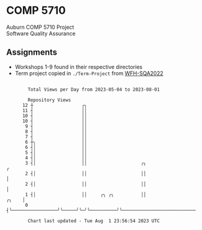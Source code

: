 # COMP 5710
Auburn COMP 5710 Project  
Software Quality Assurance

## Assignments
- Workshops 1-9 found in their respective directories
- Term project copied in `./Term-Project` from [WFH-SQA2022](https://github.com/wumphlett/WFH-SQA2022-AUBURN)

```

        Total Views per Day from 2023-05-04 to 2023-08-01

        Repository Views
      12 ┼                  ╭╮
      11 ┤                  ││
      10 ┤                  ││
      10 ┤                  ││
       9 ┤                  ││
       8 ┤                  ││
       7 ┤                  ││
       6 ┼╮                 ││
       6 ┤│                 ││
       5 ┤│                 ││
       4 ┤│                 ││
       3 ┤│                 ││                    ╭╮                                              ╭
       2 ┤│                 ││                    ││                                              │
       2 ┤│                 ││                    ││                                              │
       1 ┤│                 ││     ╭╮ ╭╮          ││                                        ╭╮    │
       0 ┤╰─────────────────╯╰─────╯╰─╯╰──────────╯╰────────────────────────────────────────╯╰────╯

        Chart last updated - Tue Aug  1 23:56:54 2023 UTC
        
```
